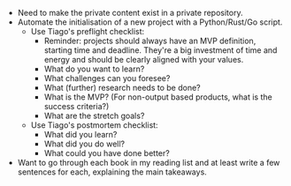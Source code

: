 
- Need to make the private content exist in a private repository.
- Automate the initialisation of a new project with a Python/Rust/Go script.
	- Use Tiago's preflight checklist:
		- Reminder: projects should always have an MVP definition, starting time and deadline. They're a big investment of time and energy and should be clearly aligned with your values.
		- What do you want to learn?
		- What challenges can you foresee?
		- What (further) research needs to be done?
		- What is the MVP? (For non-output based products, what is the success criteria?)
		- What are the stretch goals?
	- Use Tiago's postmortem checklist:
		- What did you learn?
		- What did you do well?
		- What could you have done better?
- Want to go through each book in my reading list and at least write a few sentences for each, explaining the main takeaways.
